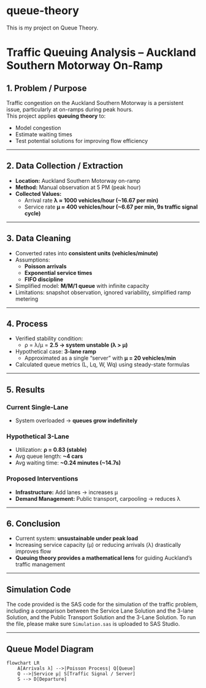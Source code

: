 # queue-theory
This is my project on Queue Theory.

# Traffic Queuing Analysis – Auckland Southern Motorway On-Ramp  

## 1. Problem / Purpose  
Traffic congestion on the Auckland Southern Motorway is a persistent issue, particularly at on-ramps during peak hours.  
This project applies **queuing theory** to:  
- Model congestion  
- Estimate waiting times  
- Test potential solutions for improving flow efficiency  

---

## 2. Data Collection / Extraction  
- **Location:** Auckland Southern Motorway on-ramp  
- **Method:** Manual observation at 5 PM (peak hour)  
- **Collected Values:**  
  - Arrival rate **λ ≈ 1000 vehicles/hour (~16.67 per min)**  
  - Service rate **μ ≈ 400 vehicles/hour (~6.67 per min, 9s traffic signal cycle)**  

---

## 3. Data Cleaning  
- Converted rates into **consistent units (vehicles/minute)**  
- Assumptions:  
  - **Poisson arrivals**  
  - **Exponential service times**  
  - **FIFO discipline**  
- Simplified model: **M/M/1 queue** with infinite capacity  
- Limitations: snapshot observation, ignored variability, simplified ramp metering

---

## 4. Process  
- Verified stability condition:  
  - ρ = λ/μ = **2.5 → system unstable (λ > μ)**  
- Hypothetical case: **3-lane ramp**  
  - Approximated as a single “server” with **μ = 20 vehicles/min**  
- Calculated queue metrics (L, Lq, W, Wq) using steady-state formulas  

---

## 5. Results  
### Current Single-Lane  
- System overloaded → **queues grow indefinitely**  

### Hypothetical 3-Lane  
- Utilization: **ρ = 0.83 (stable)**  
- Avg queue length: **~4 cars**  
- Avg waiting time: **~0.24 minutes (~14.7s)**  

### Proposed Interventions  
- **Infrastructure:** Add lanes → increases μ  
- **Demand Management:** Public transport, carpooling → reduces λ  

---

## 6. Conclusion  
- Current system: **unsustainable under peak load**  
- Increasing service capacity (μ) or reducing arrivals (λ) drastically improves flow  
- **Queuing theory provides a mathematical lens** for guiding Auckland’s traffic management  

---

## Simulation Code
The code provided is the SAS code for the simulation of the traffic problem, including a comparison between the Service Lane Solution and the 3-lane Solution, and the Public Transport Solution and the 3-Lane Solution. To run the file, please make sure `Simulation.sas` is uploaded to SAS Studio.


---

## Queue Model Diagram  

```mermaid
flowchart LR
    A[Arrivals λ] -->|Poisson Process| Q[Queue]
    Q -->|Service μ| S[Traffic Signal / Server]
    S --> D[Departure]

